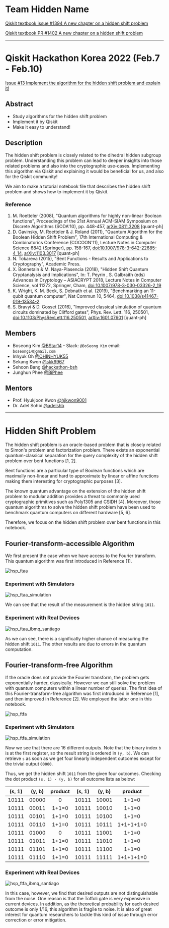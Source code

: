 # Team Hidden Name

[Qiskit textbook issue #1394 A new chapter on a hidden shift problem](https://github.com/qiskit-community/qiskit-textbook/issues/1394)

[Qiskit textbook PR #1402 A new chapter on a hidden shift problem](https://github.com/qiskit-community/qiskit-textbook/pull/1402)

---

# Qiskit Hackathon Korea 2022 (Feb.7 - Feb.10)
[Issue #13 Implement the algorithm for the hidden shift problem and explain it!](https://github.com/qiskit-community/qiskit-hackathon-korea-22/issues/13)

## Abstract
- Study algorithms for the hidden shift problem
- Implement it by Qiskit
- Make it easy to understand!

## Description
The hidden shift problem is closely related to the dihedral hidden subgroup problem.
Understanding this problem can lead to deeper insights into those related problems and also into the cryptographic use-cases.
Implementing this algorithm via Qiskit and explaining it would be beneficial for us, and also for the Qiskit community!

We aim to make a tutorial notebook file that describes the hidden shift problem and shows how to implement it by Qiskit.

### Reference
1. M. Roetteler (2008), "Quantum algorithms for highly non-linear Boolean functions", Proceedings of the 21st Annual ACM-SIAM Symposium on Discrete Algorithms (SODA'10), pp. 448-457, [arXiv:0811.3208](https://arxiv.org/abs/0811.3208) [quant-ph]
2. D. Gavinsky, M. Roetteler & J. Roland (2011), "Quantum Algorithm for the Boolean Hidden Shift Problem", 17th International Computing & Combinatorics Conference (COCOON'11), Lecture Notes in Computer Science 6842 (Springer), pp. 158-167, [doi:10.1007/978-3-642-22685-4_14](https://doi.org/10.1007/978-3-642-22685-4_14), [arXiv:1103.3017](https://arxiv.org/abs/1103.3017) [quant-ph]
3. N. Tokareva (2015), "Bent Functions - Results and Applications to Cryptography", Academic Press. 
4. X. Bonnetain & M. Naya-Plasencia (2018), "Hidden Shift Quantum Cryptanalysis and Implications", In: T. Peyrin , S. Galbraith (eds) Advances in Cryptology – ASIACRYPT 2018, Lecture Notes in Computer Science, vol 11272, Springer, Cham, [doi:10.1007/978-3-030-03326-2_19](https://doi.org/10.1007/978-3-030-03326-2_19)
5. K. Wright, K. M. Beck, S. Debnath et al. (2019), "Benchmarking an 11-qubit quantum computer", Nat Commun 10, 5464, [doi:10.1038/s41467-019-13534-2](https://doi.org/10.1038/s41467-019-13534-2)
6. S. Bravyi & D. Gosset (2016), "Improved classical simulation of quantum circuits dominated by Clifford gates", Phys. Rev. Lett. 116, 250501, [doi:10.1103/PhysRevLett.116.250501](https://doi.org/10.1103/PhysRevLett.116.250501), [arXiv:1601.07601](https://arxiv.org/abs/1601.07601) [quant-ph]
<!-- 6. G. Kuperberg (2005), "A subexponential-time quantum algorithm for the dihedral hidden subgroup problem", SIAM Journal on Computing, 35(1), pp. 170-188, [doi:10.1137/S0097539703436345](https://doi.org/10.1137/S0097539703436345), [arXiv:quant-ph/0302112](https://arxiv.org/abs/quant-ph/0302112) -->

## Members
 - Boseong Kim [@BStar14](https://github.com/BStar14) - Slack: `@BoSeong Kim` email: `boseong14@gmail.com`
 - Inhyuk Oh [@OHINHYUK55](https://github.com/OHINHYUK55)
 - Sekang Kwon [@skk9967](https://github.com/skk9967)
 - Sehoon Bang [@hackathon-bsh](https://github.com/hackathon-bsh)
 - Junghun Phee [@BiPhee](https://github.com/BiPhee)

## Mentors
 - Prof. Hyukjoon Kwon [@hjkwon9001](https://github.com/hjkwon9001)
 - Dr. Adel Sohbi [@adelshb](https://github.com/adelshb)

---

# Hidden Shift Problem

The hidden shift problem is an oracle-based problem that is closely related to Simon's problem and factorization problem. There exists an exponential quantum-classical separation for the query complexity of the hidden shift problem over bent functions [1, 2].

Bent functions are a particular type of Boolean functions which are maximally non-linear and hard to approximate by linear or affine functions making them interesting for cryptographic purposes [3].

The known quantum advantage on the extension of the hidden shift problem to modular addition provides a threat to commonly used cryptographic primitives such as Poly1305 and CSIDH [4]. Moreover, those quantum algorithms to solve the hidden shift problem have been used to benchmark quantum computers on different hardware [5, 6].

Therefore, we focus on the hidden shift problem over bent functions in this notebook.

## Fourier-transform-accessible Algorithm

We first present the case when we have access to the Fourier transform. This quantum algorithm was first introduced in Reference [1].

![hsp_ftaa](images/hsp_ftaa.jpg)

### Experiment with Simulators

![hsp_ftaa_simulation](images/hsp_ftaa_simulation.png)

We can see that the result of the measurement is the hidden string `1011`.

### Experiment with Real Devices

![hsp_ftaa_ibmq_santiago](images/hsp_ftaa_ibmq_santiago.png)

As we can see, there is a significatly higher chance of measuring the hidden shift `1011`. The other results are due to errors in the quantum computation.

## Fourier-transform-free Algorithm

If the oracle does not provide the Fourier transform, the problem gets exponentially harder, classically. However we can still solve the problem with quantum computers within a linear number of queries. The first idea of this Fourier-transform-free algorithm was first introduced in Reference [1], and then improved in Reference [2]. We employed the latter one in this notebook.

![hsp_ftfa](images/hsp_ftfa.jpg)

### Experiment with Simulators

![hsp_ftfa_simulation](images/hsp_ftfa_simulation.png)

Now we see that there are 16 different outputs. Note that the binary index `b` is at the first register, so the result string is ordered in `(y, b)`. We can retrieve `s` as soon as we get four linearly independent outcomes except for the trivial output `00000`.

Thus, we get the hidden shift `1011` from the given four outcomes. Checking the dot product `(s, 1) · (y, b)` for all outcome lists as below:

| (s, 1) | (y, b) | product | (s, 1) | (y, b) | product |
|:-----:|:-----:|:-----:|:-----:|:-----:|:---------:|
| 10111 | 00000 |   0   | 10111 | 10001 |   1+1=0   |
| 10111 | 00011 | 1+1=0 | 10111 | 10010 |   1+1=0   |
| 10111 | 00101 | 1+1=0 | 10111 | 10100 |   1+1=0   |
| 10111 | 00110 | 1+1=0 | 10111 | 10111 | 1+1+1+1=0 |
| 10111 | 01000 |   0   | 10111 | 11001 |   1+1=0   |
| 10111 | 01011 | 1+1=0 | 10111 | 11010 |   1+1=0   |
| 10111 | 01101 | 1+1=0 | 10111 | 11100 |   1+1=0   |
| 10111 | 01110 | 1+1=0 | 10111 | 11111 | 1+1+1+1=0 |

### Experiment with Real Devices

![hsp_ftfa_ibmq_santiago](images/hsp_ftfa_ibmq_santiago.png)

In this case, however, we find that desired outputs are not distinguishable from the noise. One reason is that the Toffoli gate is very expensive in current devices. In addition, as the theoretical probability for each desired outcome is only 1/16, this algorithm is fragile to noise. It is also of great interest for quantum researchers to tackle this kind of issue through error correction or error mitigation.
